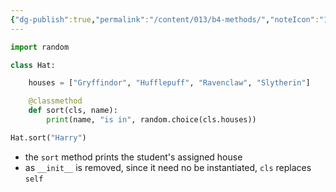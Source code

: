 ```yaml
---
{"dg-publish":true,"permalink":"/content/013/b4-methods/","noteIcon":"1","created":"2025-08-20T10:45:49.060+01:00","updated":"2025-08-20T10:54:14.692+01:00"}
---
```


```python
import random

class Hat:

    houses = ["Gryffindor", "Hufflepuff", "Ravenclaw", "Slytherin"]

    @classmethod
    def sort(cls, name):
        print(name, "is in", random.choice(cls.houses))

Hat.sort("Harry")
```

- the `sort` method prints the student's assigned house
- as `__init__` is removed, since it need no be instantiated, `cls` replaces `self`
